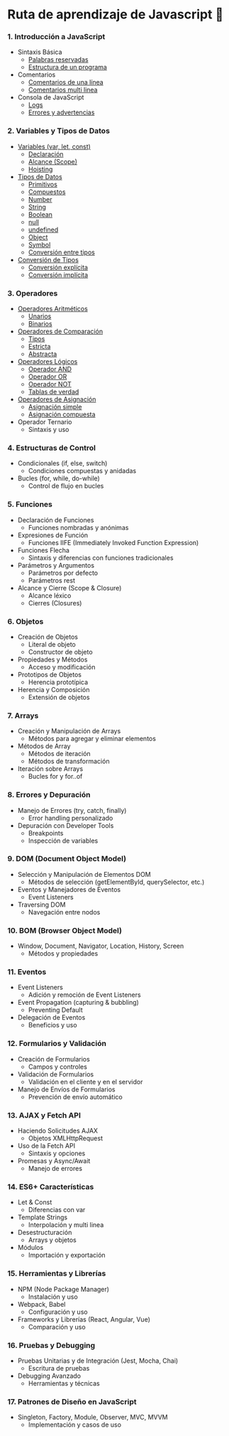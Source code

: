 # Ruta de aprendizaje de Javascript 🚀

### 1. **Introducción a JavaScript**
- Sintaxis Básica
    - [Palabras reservadas](/temario/01-introduccion/01-sintaxis-basica/01-palabras-reservadas.md)
    - [Estructura de un programa](/temario/01-introduccion/01-sintaxis-basica/02-estructura-de-un-programa.md)
- Comentarios
    - [Comentarios de una línea](./temario/01-introduccion/02-comentarios/03-comentarios-en-una-linea.md)
    - [Comentarios multi linea](./temario/01-introduccion/02-comentarios/04-comentarios-multilinea.md)
- Consola de JavaScript
    - [Logs](./temario/01-introduccion/03-consola-de-javascript/05-logs.md)
    - [Errores y advertencias](./temario/01-introduccion/03-consola-de-javascript/06-errores-y-advertencias.md)

### 2. **Variables y Tipos de Datos**
- [Variables (var, let, const)](./temario/02-variables-y-tipos-de-datos/variables-var-let-const.md)
    - [Declaración](./temario/02-variables-y-tipos-de-datos/variables-var-let-const.md#declaración)
    - [Alcance (Scope)](./temario/02-variables-y-tipos-de-datos/variables-var-let-const.md#alcance-scope)
    - [Hoisting](./temario/02-variables-y-tipos-de-datos/variables-var-let-const.md#hoisting)
- [Tipos de Datos](./temario/02-variables-y-tipos-de-datos/tipos-de-datos.md)
    - [Primitivos](./temario/02-variables-y-tipos-de-datos/tipos-de-datos.md#tipos-de-datos-primitivos)
    - [Compuestos](./temario/02-variables-y-tipos-de-datos/tipos-de-datos.md#tipos-de-datos-compuestos)
    - [Number](./temario/02-variables-y-tipos-de-datos/tipos-de-datos.md#Number)
    - [String](./temario/02-variables-y-tipos-de-datos/tipos-de-datos.md#String)
    - [Boolean](./temario/02-variables-y-tipos-de-datos/tipos-de-datos.md#Boolean)
    - [null](./temario/02-variables-y-tipos-de-datos/tipos-de-datos.md#null)
    - [undefined](./temario/02-variables-y-tipos-de-datos/tipos-de-datos.md#undefined)
    - [Object](./temario/02-variables-y-tipos-de-datos/tipos-de-datos.md#Object)
    - [Symbol](./temario/02-variables-y-tipos-de-datos/tipos-de-datos.md#Symbol)
    - [Conversión entre tipos](./temario/02-variables-y-tipos-de-datos/tipos-de-datos.md#conversión-entre-tipos-coerción)
- [Conversión de Tipos](./temario/02-variables-y-tipos-de-datos/conversion-de-tipos.md)
    - [Conversión explícita](./temario/02-variables-y-tipos-de-datos/conversion-de-tipos.md#coercion-explicita)
    - [Conversión implícita](./temario/02-variables-y-tipos-de-datos/conversion-de-tipos.md#coercion-implícita)

### 3. **Operadores**
- [Operadores Aritméticos](./temario/03-operadores/operadores-aritmeticos.md)
    - [Unarios](./temario/03-operadores/operadores-aritmeticos.md#operadores-unarios)
    - [Binarios](./temario/03-operadores/operadores-aritmeticos.md#operadores-binarios)
- [Operadores de Comparación](./temario/03-operadores/operadores-comparacion.md)
    - [Tipos](./temario/03-operadores/operadores-comparacion.md#tipos-de-comparación)
    - [Estricta](./temario/03-operadores/operadores-comparacion.md#comparación-estricta)
    - [Abstracta](./temario/03-operadores/operadores-comparacion.md#comparación-abstracta)
- [Operadores Lógicos](./temario/03-operadores/operadores-logicos.md)
    - [Operador AND](./temario/03-operadores/operadores-logicos.md#and)
    - [Operador OR](./temario/03-operadores/operadores-logicos.md#or)
    - [Operador NOT](./temario/03-operadores/operadores-logicos.md#not)
    - [Tablas de verdad](./temario/03-operadores/operadores-logicos.md#tablas-de-verdad)
- [Operadores de Asignación](./temario/03-operadores/operadores-asignacion.md)
    - [Asignación simple](./temario/03-operadores/operadores-asignacion.md#asignación-simple)
    - [Asignación compuesta](./temario/03-operadores/operadores-asignacion.md#asignación-compuesta)
- Operador Ternario
    - Sintaxis y uso

### 4. **Estructuras de Control**
- Condicionales (if, else, switch)
    - Condiciones compuestas y anidadas
- Bucles (for, while, do-while)
    - Control de flujo en bucles

### 5. **Funciones**
- Declaración de Funciones
    - Funciones nombradas y anónimas
- Expresiones de Función
    - Funciones IIFE (Immediately Invoked Function Expression)
- Funciones Flecha
    - Sintaxis y diferencias con funciones tradicionales
- Parámetros y Argumentos
    - Parámetros por defecto
    - Parámetros rest
- Alcance y Cierre (Scope & Closure)
    - Alcance léxico
    - Cierres (Closures)

### 6. **Objetos**
- Creación de Objetos
    - Literal de objeto
    - Constructor de objeto
- Propiedades y Métodos
    - Acceso y modificación
- Prototipos de Objetos
    - Herencia prototípica
- Herencia y Composición
    - Extensión de objetos

### 7. **Arrays**
- Creación y Manipulación de Arrays
    - Métodos para agregar y eliminar elementos
- Métodos de Array
    - Métodos de iteración
    - Métodos de transformación
- Iteración sobre Arrays
    - Bucles for y for..of

### 8. **Errores y Depuración**
- Manejo de Errores (try, catch, finally)
    - Error handling personalizado
- Depuración con Developer Tools
    - Breakpoints
    - Inspección de variables

### 9. **DOM (Document Object Model)**
- Selección y Manipulación de Elementos DOM
    - Métodos de selección (getElementById, querySelector, etc.)
- Eventos y Manejadores de Eventos
    - Event Listeners
- Traversing DOM
    - Navegación entre nodos

### 10. **BOM (Browser Object Model)**
- Window, Document, Navigator, Location, History, Screen
    - Métodos y propiedades

### 11. **Eventos**
- Event Listeners
    - Adición y remoción de Event Listeners
- Event Propagation (capturing & bubbling)
    - Preventing Default
- Delegación de Eventos
    - Beneficios y uso

### 12. **Formularios y Validación**
- Creación de Formularios
    - Campos y controles
- Validación de Formularios
    - Validación en el cliente y en el servidor
- Manejo de Envíos de Formularios
    - Prevención de envío automático

### 13. **AJAX y Fetch API**
- Haciendo Solicitudes AJAX
    - Objetos XMLHttpRequest
- Uso de la Fetch API
    - Sintaxis y opciones
- Promesas y Async/Await
    - Manejo de errores

### 14. **ES6+ Características**
- Let & Const
    - Diferencias con var
- Template Strings
    - Interpolación y multi linea
- Desestructuración
    - Arrays y objetos
- Módulos
    - Importación y exportación

### 15. **Herramientas y Librerías**
- NPM (Node Package Manager)
    - Instalación y uso
- Webpack, Babel
    - Configuración y uso
- Frameworks y Librerías (React, Angular, Vue)
    - Comparación y uso

### 16. **Pruebas y Debugging**
- Pruebas Unitarias y de Integración (Jest, Mocha, Chai)
    - Escritura de pruebas
- Debugging Avanzado
    - Herramientas y técnicas

### 17. **Patrones de Diseño en JavaScript**
- Singleton, Factory, Module, Observer, MVC, MVVM
    - Implementación y casos de uso

